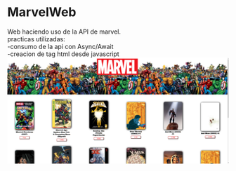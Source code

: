 # MarvelWeb
Web haciendo uso de la API de marvel.
<br>practicas utilizadas:<br>
-consumo de la api con Async/Await<br>
-creacion de tag html desde javascript
![web Marvel](https://github.com/KevinDiazz/MarvelWeb/blob/master/Captura%20de%20pantalla%202023-04-30%20203244.png)
